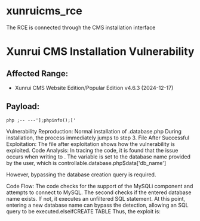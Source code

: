 # xunruicms_rce
The RCE is connected through the CMS installation interface
# Xunrui CMS Installation Vulnerability

## Affected Range:
- Xunrui CMS Website Edition/Popular Edition v4.6.3 (2024-12-17)

## Payload:
```php ;-- ---'];phpinfo();['```

Vulnerability Reproduction:
Normal installation of .database.php
During installation, the process immediately jumps to step 3.
File After Successful Exploitation:
The file after exploitation shows how the vulnerability is exploited.
Code Analysis:
In tracing the code, it is found that the issue occurs when writing to . The variable is set to the database name provided by the user, which is controllable.database.php$data['db_name']

However, bypassing the database creation query is required.

Code Flow:
The code checks for the support of the MySQLi component and attempts to connect to MySQL.
The second checks if the entered database name exists. If not, it executes an unfiltered SQL statement. At this point, entering a new database name can bypass the detection, allowing an SQL query to be executed.elseifCREATE TABLE
Thus, the exploit is:
